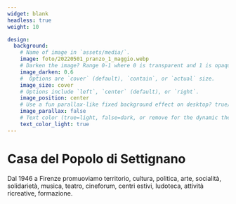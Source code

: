 ```yaml
---
widget: blank
headless: true
weight: 10

design:
  background:
    # Name of image in `assets/media/`.
    image: foto/20220501_pranzo_1_maggio.webp
    # Darken the image? Range 0-1 where 0 is transparent and 1 is opaque.
    image_darken: 0.6
    #  Options are `cover` (default), `contain`, or `actual` size.
    image_size: cover
    # Options include `left`, `center` (default), or `right`.
    image_position: center
    # Use a fun parallax-like fixed background effect on desktop? true/false
    image_parallax: false
    # Text color (true=light, false=dark, or remove for the dynamic theme color).
    text_color_light: true
---
```


# Casa del Popolo di Settignano
Dal 1946 a Firenze promuoviamo territorio, cultura, politica, arte, socialità, solidarietà, musica, teatro, cineforum, centri estivi, ludoteca, attività ricreative, formazione.